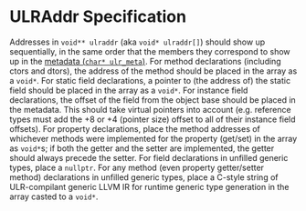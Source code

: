 # ULRAddr Specification

Addresses in `void** ulraddr` (aka `void* ulraddr[]`) should show up sequentially, in the same order that the members they correspond to show up in the [metadata (`char* ulr_meta`)](./Metadata.md). For method declarations (including ctors and dtors), the address of the method should be placed in the array as a `void*`. For static field declarations, a pointer to (the address of) the static field should be placed in the array as a `void*`. For instance field declarations, the offset of the field from the object base should be placed in the metadata. This should take virtual pointers into account (e.g. reference types must add the +8 or +4 (pointer size) offset to all of their instance field offsets). For property declarations, place the method addresses of whichever methods were implemented for the property (get/set) in the array as `void*`s; if both the getter and the setter are implemented, the getter should always precede the setter. For field declarations in unfilled generic types, place a `nullptr`. For any method (even property getter/setter method) declarations in unfilled generic types, place a C-style string of ULR-compilant generic LLVM IR for runtime generic type generation in the array casted to a `void*`.